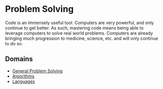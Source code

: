 # Problem Solving

Code is an immensely useful tool. Computers are very powerful, and only continue to get better. As such, mastering code means being able to leverage computers to solve real world problems. Computers are already bringing much progression to medicine, science, etc. and will only continue to do so.

## Domains

* [General Problem Solving](general-problem-solving)
* [Algorithms](algorithms)
* [Languages](languages)